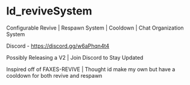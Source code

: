 # ld_reviveSystem
Configurable Revive | Respawn System | Cooldown | Chat Organization System 

Discord - https://discord.gg/w6aPhqn4t4

Possibly Releasing a V2 | Join Discord to Stay Updated

Inspired off of FAXES-REVIVE | Thought id make my own but have a cooldown for both revive and respawn
